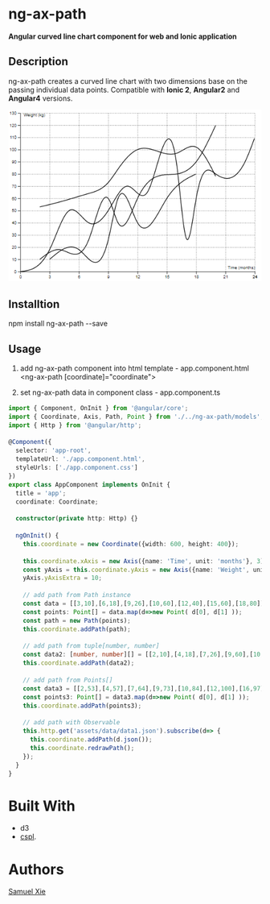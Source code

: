 # ng-ax-path
**Angular curved line chart component for web and Ionic application**

## Description
ng-ax-path creates a curved line chart with two dimensions base on the passing individual data points. 
Compatible with __Ionic 2__, __Angular2__ and __Angular4__ versions.

![Screenshot](https://github.com/samcodex/ng-ax-path/blob/master/assets/line_chart.png)

## Installtion
npm install ng-ax-path --save

## Usage

1. add ng-ax-path component into html template - app.component.html
<ng-ax-path [coordinate]="coordinate"></ng-ax-path>

2. set ng-ax-path data in component class - app.component.ts
```ts
import { Component, OnInit } from '@angular/core';
import { Coordinate, Axis, Path, Point } from './../ng-ax-path/models';
import { Http } from '@angular/http';

@Component({
  selector: 'app-root',
  templateUrl: './app.component.html',
  styleUrls: ['./app.component.css']
})
export class AppComponent implements OnInit {
  title = 'app';
  coordinate: Coordinate;

  constructor(private http: Http) {}

  ngOnInit() {
    this.coordinate = new Coordinate({width: 600, height: 400});

    this.coordinate.xAxis = new Axis({name: 'Time', unit: 'months'}, 3);
    const yAxis = this.coordinate.yAxis = new Axis({name: 'Weight', unit: 'kg'});
    yAxis.yAxisExtra = 10;

    // add path from Path instance
    const data = [[3,10],[6,18],[9,26],[10,60],[12,40],[15,60],[18,80]];
    const points: Point[] = data.map(d=>new Point( d[0], d[1] ));
    const path = new Path(points);
    this.coordinate.addPath(path);

    // add path from tuple[number, number]
    const data2: [number, number][] = [[2,10],[4,18],[7,26],[9,60],[10,40],[12,60],[16,80], [18,90], [20,120]];
    this.coordinate.addPath(data2);

    // add path from Points[]
    const data3 = [[2,53],[4,57],[7,64],[9,73],[10,84],[12,100],[16,97], [18,102], [20,78]];
    const points3: Point[] = data3.map(d=>new Point( d[0], d[1] ));
    this.coordinate.addPath(points3);

    // add path with Observable
    this.http.get('assets/data/data1.json').subscribe(d=> {
      this.coordinate.addPath(d.json());
      this.coordinate.redrawPath();
    });
  }
}
```

# Built With
- d3
- [cspl](https://github.com/kuckir/CSPL.js).

# Authors
[Samuel Xie](mailto:xie.samuel@gmail.com)
